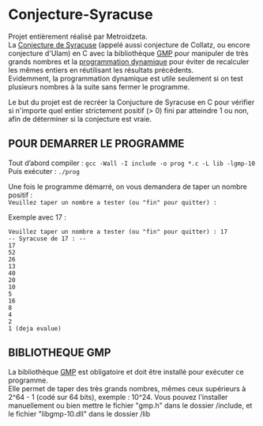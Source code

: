 # Conjecture-Syracuse
Projet entièrement réalisé par Metroidzeta.  
La [Conjecture de Syracuse](https://fr.wikipedia.org/wiki/Conjecture_de_Syracuse) (appelé aussi conjecture de Collatz, ou encore conjecture d'Ulam) en C avec la bibliothèque [GMP](https://fr.wikipedia.org/wiki/GNU_MP) pour manipuler de très grands nombres et la [programmation dynamique](https://fr.wikipedia.org/wiki/Programmation_dynamique) pour éviter de recalculer les mêmes entiers en réutilisant les résultats précédents.  
Evidemment, la programmation dynamique est utile seulement si on test plusieurs nombres à la suite sans fermer le programme.  

Le but du projet est de recréer la Conjucture de Syracuse en C pour vérifier si n'importe quel entier strictement positif (> 0) fini par atteindre 1 ou non, afin de déterminer si la conjecture est vraie.  

## POUR DEMARRER LE PROGRAMME

Tout d’abord compiler : ```gcc -Wall -I include -o prog *.c -L lib -lgmp-10```  
Puis exécuter : ```./prog```  

Une fois le programme démarré, on vous demandera de taper un nombre positif :  
```Veuillez taper un nombre a tester (ou "fin" pour quitter) :```  

Exemple avec 17 :  

```
Veuillez taper un nombre a tester (ou "fin" pour quitter) : 17
-- Syracuse de 17 : --
17
52
26
13
40
20
10
5
16
8
4
2
1 (deja evalue)
```
## BIBLIOTHEQUE GMP

La bibliothèque [GMP](https://fr.wikipedia.org/wiki/GNU_MP) est obligatoire et doit être installé pour exécuter ce programme.  
Elle permet de taper des très grands nombres, mêmes ceux supérieurs à 2^64 - 1 (codé sur 64 bits), exemple : 10^24.
Vous pouvez l'installer manuellement ou bien mettre le fichier "gmp.h" dans le dossier /include, et le fichier "libgmp-10.dll" dans le dossier /lib
